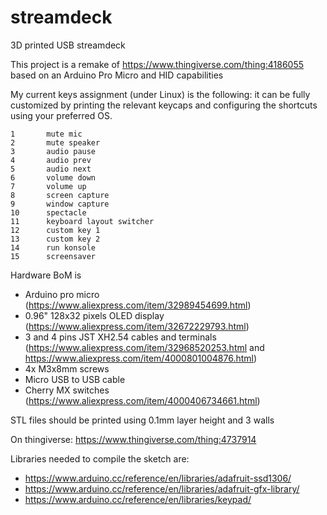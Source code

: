 # streamdeck
3D printed USB streamdeck

This project is a remake of https://www.thingiverse.com/thing:4186055 based on an Arduino Pro Micro and HID capabilities

My current keys assignment (under Linux) is the following: it can be fully customized by printing the relevant keycaps and configuring the shortcuts using your preferred OS.

```
1       mute mic
2       mute speaker
3       audio pause
4       audio prev
5       audio next
6       volume down
7       volume up
8       screen capture
9       window capture
10      spectacle
11      keyboard layout switcher
12      custom key 1
13      custom key 2
14      run konsole
15      screensaver
```

Hardware BoM is
- Arduino pro micro (https://www.aliexpress.com/item/32989454699.html)
- 0.96" 128x32 pixels OLED display (https://www.aliexpress.com/item/32672229793.html)
- 3 and 4 pins JST XH2.54 cables and terminals (https://www.aliexpress.com/item/32968520253.html and https://www.aliexpress.com/item/4000801004876.html)
- 4x M3x8mm screws
- Micro USB to USB cable
- Cherry MX switches (https://www.aliexpress.com/item/4000406734661.html)

STL files should be printed using 0.1mm layer height and 3 walls

On thingiverse: https://www.thingiverse.com/thing:4737914

Libraries needed to compile the sketch are:
- https://www.arduino.cc/reference/en/libraries/adafruit-ssd1306/
- https://www.arduino.cc/reference/en/libraries/adafruit-gfx-library/
- https://www.arduino.cc/reference/en/libraries/keypad/
